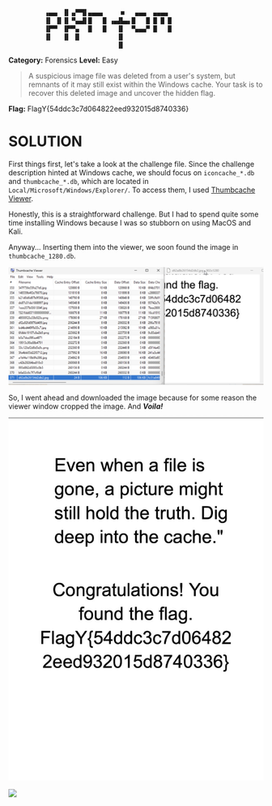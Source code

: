 ```
          ▗▄▄▖ ▐▌▗▞▀▜▌▄▄▄▄     ■   ▄▄▄  ▄▄▄▄  
          ▐▌ ▐▌▐▌▝▚▄▟▌█   █ ▗▄▟▙▄▖█   █ █ █ █ 
          ▐▛▀▘ ▐▛▀▚▖  █   █   ▐▌  ▀▄▄▄▀ █   █ 
          ▐▌   ▐▌ ▐▌          ▐▌              
                              ▐▌              
```

**Category:** Forensics
**Level:** Easy
> A suspicious image file was deleted from a user's system, but remnants of it may still exist within the Windows cache. Your task is to recover this deleted image and uncover the hidden flag.

**Flag:** FlagY{54ddc3c7d064822eed932015d8740336}

# SOLUTION

First things first, let's take a look at the challenge file. Since the challenge description hinted at Windows cache, we should focus on `iconcache_*.db` and `thumbcache_*.db`, which are located in `Local/Microsoft/Windows/Explorer/`. To access them, I used [Thumbcache Viewer](https://thumbcacheviewer.github.io).

Honestly, this is a straightforward challenge. But I had to spend quite some time installing Windows because I was so stubborn on using MacOS and Kali.

Anyway... Inserting them into the viewer, we soon found the image in `thumbcache_1280.db`.

![](assets/phantom-thumb.png)

So, I went ahead and downloaded the image because for some reason the viewer window cropped the image. And ***Voila!***

![](assets/d62a8b26154d2db2.jpg)

![](/assets/images/chocolate-dance.gif)